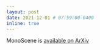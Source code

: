 ```yaml
---
layout: post
date: 2021-12-01 # 07:59:00-0400
inline: true
---
```


MonoScene is [available on ArXiv](https://arxiv.org/abs/2112.00726)
